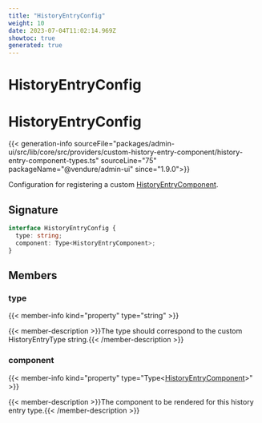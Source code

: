 ```yaml
---
title: "HistoryEntryConfig"
weight: 10
date: 2023-07-04T11:02:14.969Z
showtoc: true
generated: true
---
```

<!-- This file was generated from the Vendure source. Do not modify. Instead, re-run the "docs:build" script -->

# HistoryEntryConfig
<div class="symbol">


# HistoryEntryConfig

{{< generation-info sourceFile="packages/admin-ui/src/lib/core/src/providers/custom-history-entry-component/history-entry-component-types.ts" sourceLine="75" packageName="@vendure/admin-ui" since="1.9.0">}}

Configuration for registering a custom <a href='/admin-ui-api/custom-history-entry-components/history-entry-component#historyentrycomponent'>HistoryEntryComponent</a>.

## Signature

```TypeScript
interface HistoryEntryConfig {
  type: string;
  component: Type<HistoryEntryComponent>;
}
```
## Members

### type

{{< member-info kind="property" type="string"  >}}

{{< member-description >}}The type should correspond to the custom HistoryEntryType string.{{< /member-description >}}

### component

{{< member-info kind="property" type="Type&#60;<a href='/admin-ui-api/custom-history-entry-components/history-entry-component#historyentrycomponent'>HistoryEntryComponent</a>&#62;"  >}}

{{< member-description >}}The component to be rendered for this history entry type.{{< /member-description >}}


</div>
